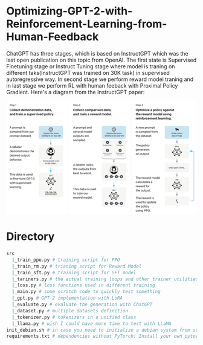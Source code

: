 # Optimizing-GPT-2-with-Reinforcement-Learning-from-Human-Feedback

ChatGPT has three stages, which is based on InstructGPT which was the last open publication on this topic from OpenAI. The first state is Supervised Finetuning stage or Instruct Tuning stage where model is traning on different taks(InstructGPT was trained on 30K task) in supervised autoregressive way. 
In second stage we perform reward model traning and in last stage we perform RL with human feeback with Proximal Policy Gradient. Here's a diagram from the InstructGPT paper:

![InstructGPT](assets/instructgpt.png)
 

# Directory
```bash
src
  |_train_ppo.py # training script for PPO 
  |_train_rm.py # trianing script for Reward Model
  |_train_sft.py # training script for SFT model
  |_tariners.py # the actual training loops and other trainer utilities, such as saving states
  |_loss.py # loss functions used in different training
  |_main.py # some scratch code to quickly test something
  |_gpt.py # GPT-2 implementation with LoRA
  |_evaluate.py # evaluate the generation with ChatGPT
  |_dataset.py # multiple datasets definition
  |_tokenizer.py # tokenizers in a unified class
  |_llama.py # wish I could have more time to test with LLaMA
init_debian.sh # in case you need to initialize a debian system from scratch
requirements.txt # dependencies without PyTorch! Install your own pytorch 2.0 nightly.
```